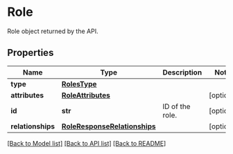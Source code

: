 # Role

Role object returned by the API.

## Properties

| Name              | Type                                                          | Description     | Notes      |
| ----------------- | ------------------------------------------------------------- | --------------- | ---------- |
| **type**          | [**RolesType**](RolesType.md)                                 |                 |
| **attributes**    | [**RoleAttributes**](RoleAttributes.md)                       |                 | [optional] |
| **id**            | **str**                                                       | ID of the role. | [optional] |
| **relationships** | [**RoleResponseRelationships**](RoleResponseRelationships.md) |                 | [optional] |

[[Back to Model list]](README.md#documentation-for-models) [[Back to API list]](README.md#documentation-for-api-endpoints) [[Back to README]](README.md)
